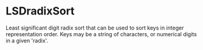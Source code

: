 # LSDradixSort
Least significant digit radix sort that can be used to sort keys in integer representation order. Keys may be a string of characters, or numerical digits in a given 'radix'.
